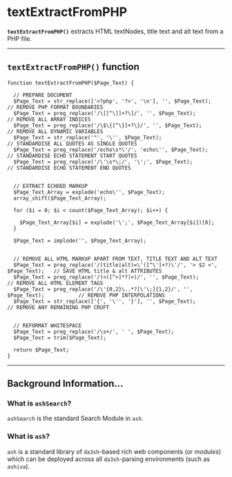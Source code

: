 # textExtractFromPHP
**`textExtractFromPHP()`** extracts HTML textNodes, title text and alt text from a PHP file.

____

## `textExtractFromPHP()` function

```
function textExtractFromPHP($Page_Text) {

  // PREPARE DOCUMENT
  $Page_Text = str_replace(['<?php', '?>', '\n'], '', $Page_Text);                  // REMOVE PHP FORMAT BOUNDARIES
  $Page_Text = preg_replace('/\[[^\]]+?\]/', '', $Page_Text);                       // REMOVE ALL ARRAY INDICES
  $Page_Text = preg_replace('/\$\{[^\}]+?\}/', '', $Page_Text);                     // REMOVE ALL DYNAMIC VARIABLES
  $Page_Text = str_replace('"', '\'', $Page_Text);                                  // STANDARDISE ALL QUOTES AS SINGLE QUOTES
  $Page_Text = preg_replace('/echo\s*\'/', 'echo\'', $Page_Text);                   // STANDARDISE ECHO STATEMENT START QUOTES
  $Page_Text = preg_replace('/\'\s*\;/', '\';', $Page_Text);                        // STANDARDISE ECHO STATEMENT END QUOTES
  

  // EXTRACT ECHOED MARKUP
  $Page_Text_Array = explode('echo\'', $Page_Text);
  array_shift($Page_Text_Array);
  
  for ($i = 0; $i < count($Page_Text_Array); $i++) {
  
    $Page_Text_Array[$i] = explode('\';', $Page_Text_Array[$i])[0];
  }
  
  $Page_Text = implode('', $Page_Text_Array);


  // REMOVE ALL HTML MARKUP APART FROM TEXT, TITLE TEXT AND ALT TEXT
  $Page_Text = preg_replace('/(title|alt)=\'([^\']+?)\'/', '> $2 <', $Page_Text);   // SAVE HTML title & alt ATTRIBUTES
  $Page_Text = preg_replace('/(<([^>]*?)>)/', '', $Page_Text);                      // REMOVE ALL HTML ELEMENT TAGS
  $Page_Text = preg_replace('/\'{0,2}\..*?[\'\;]{1,2}/', '', $Page_Text);           // REMOVE PHP INTERPOLATIONS
  $Page_Text = str_replace(['{', '\'', '}'], '', $Page_Text);                       // REMOVE ANY REMAINING PHP CRUFT


  // REFORMAT WHITESPACE
  $Page_Text = preg_replace('/\s+/', ' ', $Page_Text);
  $Page_Text = trim($Page_Text);

  return $Page_Text;
}

```

____

## Background Information...

### What is `ashSearch`?
`ashSearch` is the standard Search Module in `ash`.


### What is `ash`?

`ash` is a standard library of `da3sh`-based rich web components (or *modules*) which can be deployed across all `da3sh`-parsing environments (such as `ashiva`).
